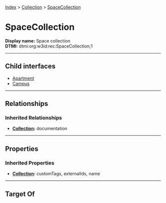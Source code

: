 [Index](../../Index.md) > [Collection](../Collection.md) > [SpaceCollection](#)
# SpaceCollection

**Display name:** Space collection<br />
**DTMI:** dtmi:org:w3id:rec:SpaceCollection;1

---

## Child interfaces
* [Apartment](Apartment.md)
* [Campus](Campus.md)

---

## Relationships

### Inherited Relationships
* **[Collection](../Collection.md):** documentation

---

## Properties

### Inherited Properties
* **[Collection](../Collection.md):** customTags, externalIds, name

---

## Target Of
